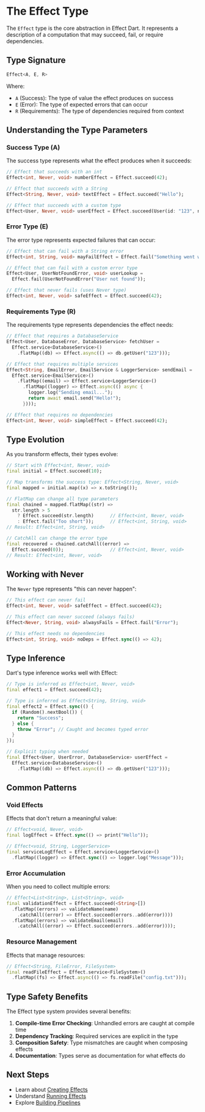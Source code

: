 # The Effect Type

The `Effect` type is the core abstraction in Effect Dart. It represents a description of a computation that may succeed, fail, or require dependencies.

## Type Signature

```dart
Effect<A, E, R>
```

Where:
- `A` (Success): The type of value the effect produces on success
- `E` (Error): The type of expected errors that can occur
- `R` (Requirements): The type of dependencies required from context

## Understanding the Type Parameters

### Success Type (A)

The success type represents what the effect produces when it succeeds:

```dart
// Effect that succeeds with an int
Effect<int, Never, void> numberEffect = Effect.succeed(42);

// Effect that succeeds with a String
Effect<String, Never, void> textEffect = Effect.succeed("Hello");

// Effect that succeeds with a custom type
Effect<User, Never, void> userEffect = Effect.succeed(User(id: "123", name: "John"));
```

### Error Type (E)

The error type represents expected failures that can occur:

```dart
// Effect that can fail with a String error
Effect<int, String, void> mayFailEffect = Effect.fail("Something went wrong");

// Effect that can fail with a custom error type
Effect<User, UserNotFoundError, void> userLookup = 
  Effect.fail(UserNotFoundError("User not found"));

// Effect that never fails (uses Never type)
Effect<int, Never, void> safeEffect = Effect.succeed(42);
```

### Requirements Type (R)

The requirements type represents dependencies the effect needs:

```dart
// Effect that requires a DatabaseService
Effect<User, DatabaseError, DatabaseService> fetchUser = 
  Effect.service<DatabaseService>()
    .flatMap((db) => Effect.async(() => db.getUser("123")));

// Effect that requires multiple services
Effect<String, EmailError, EmailService & LoggerService> sendEmail = 
  Effect.service<EmailService>()
    .flatMap((email) => Effect.service<LoggerService>()
      .flatMap((logger) => Effect.async(() async {
        logger.log("Sending email...");
        return await email.send("Hello!");
      })));

// Effect that requires no dependencies
Effect<int, Never, void> simpleEffect = Effect.succeed(42);
```

## Type Evolution

As you transform effects, their types evolve:

```dart
// Start with Effect<int, Never, void>
final initial = Effect.succeed(10);

// Map transforms the success type: Effect<String, Never, void>
final mapped = initial.map((x) => x.toString());

// FlatMap can change all type parameters
final chained = mapped.flatMap((str) => 
  str.length > 5 
    ? Effect.succeed(str.length)      // Effect<int, Never, void>
    : Effect.fail("Too short"));      // Effect<int, String, void>
// Result: Effect<int, String, void>

// CatchAll can change the error type
final recovered = chained.catchAll((error) => 
  Effect.succeed(0));                 // Effect<int, Never, void>
// Result: Effect<int, Never, void>
```

## Working with Never

The `Never` type represents "this can never happen":

```dart
// This effect can never fail
Effect<int, Never, void> safeEffect = Effect.succeed(42);

// This effect can never succeed (always fails)
Effect<Never, String, void> alwaysFails = Effect.fail("Error");

// This effect needs no dependencies
Effect<int, String, void> noDeps = Effect.sync(() => 42);
```

## Type Inference

Dart's type inference works well with Effect:

```dart
// Type is inferred as Effect<int, Never, void>
final effect1 = Effect.succeed(42);

// Type is inferred as Effect<String, String, void>
final effect2 = Effect.sync(() {
  if (Random().nextBool()) {
    return "Success";
  } else {
    throw "Error"; // Caught and becomes typed error
  }
});

// Explicit typing when needed
final Effect<User, UserError, DatabaseService> userEffect = 
  Effect.service<DatabaseService>()
    .flatMap((db) => Effect.async(() => db.getUser("123")));
```

## Common Patterns

### Void Effects

Effects that don't return a meaningful value:

```dart
// Effect<void, Never, void>
final logEffect = Effect.sync(() => print("Hello"));

// Effect<void, String, LoggerService>
final serviceLogEffect = Effect.service<LoggerService>()
  .flatMap((logger) => Effect.sync(() => logger.log("Message")));
```

### Error Accumulation

When you need to collect multiple errors:

```dart
// Effect<List<String>, List<String>, void>
final validationEffect = Effect.succeed(<String>[])
  .flatMap((errors) => validateName(name)
    .catchAll((error) => Effect.succeed(errors..add(error))))
  .flatMap((errors) => validateEmail(email)
    .catchAll((error) => Effect.succeed(errors..add(error))));
```

### Resource Management

Effects that manage resources:

```dart
// Effect<String, FileError, FileSystem>
final readFileEffect = Effect.service<FileSystem>()
  .flatMap((fs) => Effect.async(() => fs.readFile("config.txt")));
```

## Type Safety Benefits

The Effect type system provides several benefits:

1. **Compile-time Error Checking**: Unhandled errors are caught at compile time
2. **Dependency Tracking**: Required services are explicit in the type
3. **Composition Safety**: Type mismatches are caught when composing effects
4. **Documentation**: Types serve as documentation for what effects do

## Next Steps

- Learn about [Creating Effects](./creating-effects)
- Understand [Running Effects](./running-effects)
- Explore [Building Pipelines](./building-pipelines)